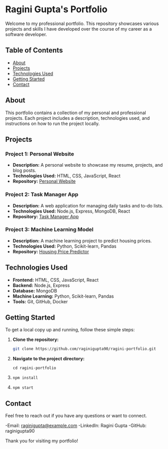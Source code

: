 # Ragini Gupta's Portfolio

Welcome to my professional portfolio. This repository showcases various projects and skills I have developed over the course of my career as a software developer.

## Table of Contents

- [About](#about)
- [Projects](#projects)
- [Technologies Used](#technologies-used)
- [Getting Started](#getting-started)
- [Contact](#contact)

## About

This portfolio contains a collection of my personal and professional projects. Each project includes a description, technologies used, and instructions on how to run the project locally.

## Projects

### Project 1: Personal Website
- **Description:** A personal website to showcase my resume, projects, and blog posts.
- **Technologies Used:** HTML, CSS, JavaScript, React
- **Repository:** [Personal Website](https://github.com/raginigupta90/personal-website)

### Project 2: Task Manager App
- **Description:** A web application for managing daily tasks and to-do lists.
- **Technologies Used:** Node.js, Express, MongoDB, React
- **Repository:** [Task Manager App](https://github.com/raginigupta90/task-manager)

### Project 3: Machine Learning Model
- **Description:** A machine learning project to predict housing prices.
- **Technologies Used:** Python, Scikit-learn, Pandas
- **Repository:** [Housing Price Predictor](https://github.com/raginigupta90/housing-price-predictor)

## Technologies Used

- **Frontend:** HTML, CSS, JavaScript, React
- **Backend:** Node.js, Express
- **Database:** MongoDB
- **Machine Learning:** Python, Scikit-learn, Pandas
- **Tools:** Git, GitHub, Docker

## Getting Started

To get a local copy up and running, follow these simple steps:

1. **Clone the repository:**
   ```bash
   git clone https://github.com/raginigupta90/ragini-portfolio.git
2. **Navigate to the project directory:**
   ```cd ragini-portfolio
   cd ragini-portfolio
4. ```nstall dependencies:
   npm install
5. ```Run the application:
   npm start

## Contact

Feel free to reach out if you have any questions or want to connect.

   -Email: raginigupta@example.com
   -LinkedIn: Ragini Gupta
   -GitHub: raginigupta90

Thank you for visiting my portfolio!
   
